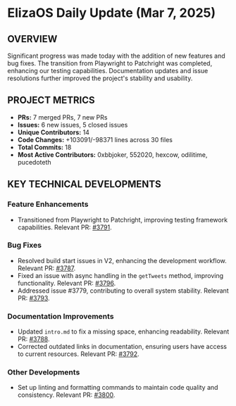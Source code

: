 # ElizaOS Daily Update (Mar 7, 2025)

## OVERVIEW

Significant progress was made today with the addition of new features and bug fixes. The transition from Playwright to Patchright was completed, enhancing our testing capabilities. Documentation updates and issue resolutions further improved the project's stability and usability.

## PROJECT METRICS

- **PRs:** 7 merged PRs, 7 new PRs
- **Issues:** 6 new issues, 5 closed issues
- **Unique Contributors:** 14
- **Code Changes:** +103091/-98371 lines across 30 files
- **Total Commits:** 18
- **Most Active Contributors:** 0xbbjoker, 552020, hexcow, odilitime, pucedoteth

## KEY TECHNICAL DEVELOPMENTS

### Feature Enhancements

- Transitioned from Playwright to Patchright, improving testing framework capabilities. Relevant PR: [#3791](https://github.com/elizaos/eliza/pull/3791).

### Bug Fixes

- Resolved build start issues in V2, enhancing the development workflow. Relevant PR: [#3787](https://github.com/elizaos/eliza/pull/3787).
- Fixed an issue with async handling in the `getTweets` method, improving functionality. Relevant PR: [#3796](https://github.com/elizaos/eliza/pull/3796).
- Addressed issue #3779, contributing to overall system stability. Relevant PR: [#3793](https://github.com/elizaos/eliza/pull/3793).

### Documentation Improvements

- Updated `intro.md` to fix a missing space, enhancing readability. Relevant PR: [#3788](https://github.com/elizaos/eliza/pull/3788).
- Corrected outdated links in documentation, ensuring users have access to current resources. Relevant PR: [#3792](https://github.com/elizaos/eliza/pull/3792).

### Other Developments

- Set up linting and formatting commands to maintain code quality and consistency. Relevant PR: [#3800](https://github.com/elizaos/eliza/pull/3800).
